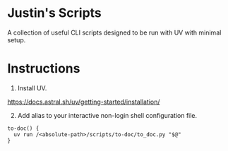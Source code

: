 # Justin's Scripts

A collection of useful CLI scripts designed to be run with UV with minimal setup.

# Instructions

1. Install UV.

https://docs.astral.sh/uv/getting-started/installation/

2. Add alias to your interactive non-login shell configuration file.

```.zshrc
to-doc() {
  uv run /<absolute-path>/scripts/to-doc/to_doc.py "$@"
}
```

